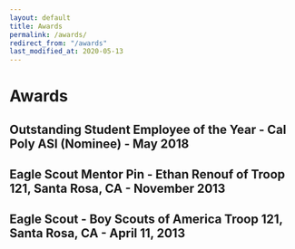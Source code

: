 ```yaml
---
layout: default
title: Awards
permalink: /awards/
redirect_from: "/awards"
last_modified_at: 2020-05-13
---
```


# Awards
## Outstanding Student Employee of the Year - Cal Poly ASI (Nominee) - May 2018
## Eagle Scout Mentor Pin - Ethan Renouf of Troop 121, Santa Rosa, CA - November 2013
## Eagle Scout - Boy Scouts of America Troop 121, Santa Rosa, CA - April 11, 2013
